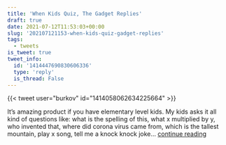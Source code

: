 ```yaml
---
title: 'When Kids Quiz, The Gadget Replies'
draft: true
date: 2021-07-12T11:53:03+00:00
slug: '202107121153-when-kids-quiz-gadget-replies'
tags:
  - tweets
is_tweet: true
tweet_info:
  id: '1414447690830606336'
  type: 'reply'
  is_thread: False
---
```




{{< tweet user="burkov" id="1414058062634225664" >}}

It’s amazing product if you have elementary level kids. My kids asks it all kind of questions like: what is the spelling of this, what x multiplied by y, who invented that, where did corona virus came from, which is the tallest mountain, play x song, tell me a knock knock joke… [continue reading](https://x.com/sytelus/status/1414447690830606336)
